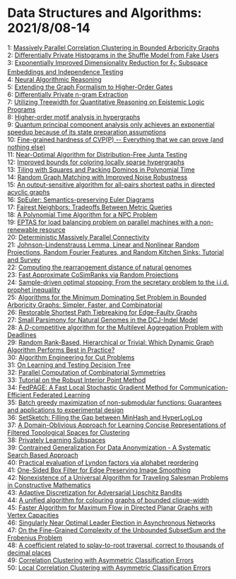 # Data Structures and Algorithms: 2021/8/08-14  
1: [Massively Parallel Correlation Clustering in Bounded Arboricity Graphs](https://doi.org/10.48550/arXiv.2102.11660)  
2: [Differentially Private Histograms in the Shuffle Model from Fake Users](https://doi.org/10.48550/arXiv.2104.02739)  
3: [Exponentially Improved Dimensionality Reduction for $\ell_1$: Subspace  Embeddings and Independence Testing](https://doi.org/10.48550/arXiv.2104.12946)  
4: [Neural Algorithmic Reasoning](https://doi.org/10.48550/arXiv.2105.02761)  
5: [Extending the Graph Formalism to Higher-Order Gates](https://doi.org/10.48550/arXiv.2108.02686)  
6: [Differentially Private n-gram Extraction](https://doi.org/10.48550/arXiv.2108.02831)  
7: [Utilizing Treewidth for Quantitative Reasoning on Epistemic Logic  Programs](https://doi.org/10.48550/arXiv.2108.03022)  
8: [Higher-order motif analysis in hypergraphs](https://doi.org/10.48550/arXiv.2108.03192)  
9: [Quantum principal component analysis only achieves an exponential  speedup because of its state preparation assumptions](https://doi.org/10.48550/arXiv.1811.00414)  
10: [Fine-grained hardness of CVP(P) -- Everything that we can prove (and  nothing else)](https://doi.org/10.48550/arXiv.1911.02440)  
11: [Near-Optimal Algorithm for Distribution-Free Junta Testing](https://doi.org/10.48550/arXiv.1911.10833)  
12: [Improved bounds for coloring locally sparse hypergraphs](https://doi.org/10.48550/arXiv.2004.02066)  
13: [Tiling with Squares and Packing Dominos in Polynomial Time](https://doi.org/10.48550/arXiv.2011.10983)  
14: [Random Graph Matching with Improved Noise Robustness](https://doi.org/10.48550/arXiv.2101.11783)  
15: [An output-sensitive algorithm for all-pairs shortest paths in directed  acyclic graphs](https://doi.org/10.48550/arXiv.2108.03455)  
16: [SpEuler: Semantics-preserving Euler Diagrams](https://doi.org/10.48550/arXiv.2108.03529)  
17: [Fairest Neighbors: Tradeoffs Between Metric Queries](https://doi.org/10.48550/arXiv.2108.03621)  
18: [A Polynomial Time Algorithm for a NPC Problem](https://doi.org/10.48550/arXiv.2108.03877)  
19: [EPTAS for load balancing problem on parallel machines with a  non-renewable resource](https://doi.org/10.48550/arXiv.2108.04071)  
20: [Deterministic Massively Parallel Connectivity](https://doi.org/10.48550/arXiv.2108.04102)  
21: [Johnson-Lindenstrauss Lemma, Linear and Nonlinear Random Projections,  Random Fourier Features, and Random Kitchen Sinks: Tutorial and Survey](https://doi.org/10.48550/arXiv.2108.04172)  
22: [Computing the rearrangement distance of natural genomes](https://doi.org/10.48550/arXiv.2001.02139)  
23: [Fast Approximate CoSimRanks via Random Projections](https://doi.org/10.48550/arXiv.2010.11880)  
24: [Sample-driven optimal stopping: From the secretary problem to the i.i.d.  prophet inequality](https://doi.org/10.48550/arXiv.2011.06516)  
25: [Algorithms for the Minimum Dominating Set Problem in Bounded Arboricity  Graphs: Simpler, Faster, and Combinatorial](https://doi.org/10.48550/arXiv.2102.10077)  
26: [Restorable Shortest Path Tiebreaking for Edge-Faulty Graphs](https://doi.org/10.48550/arXiv.2102.10174)  
27: [Small Parsimony for Natural Genomes in the DCJ-Indel Model](https://doi.org/10.48550/arXiv.2108.04297)  
28: [A $D$-competitive algorithm for the Multilevel Aggregation Problem with  Deadlines](https://doi.org/10.48550/arXiv.2108.04422)  
29: [Random Rank-Based, Hierarchical or Trivial: Which Dynamic Graph  Algorithm Performs Best in Practice?](https://doi.org/10.48550/arXiv.2108.04564)  
30: [Algorithm Engineering for Cut Problems](https://doi.org/10.48550/arXiv.2108.04566)  
31: [On Learning and Testing Decision Tree](https://doi.org/10.48550/arXiv.2108.04587)  
32: [Parallel Computation of Combinatorial Symmetries](https://doi.org/10.48550/arXiv.2108.04590)  
33: [Tutorial on the Robust Interior Point Method](https://doi.org/10.48550/arXiv.2108.04734)  
34: [FedPAGE: A Fast Local Stochastic Gradient Method for  Communication-Efficient Federated Learning](https://doi.org/10.48550/arXiv.2108.04755)  
35: [Batch greedy maximization of non-submodular functions: Guarantees and  applications to experimental design](https://doi.org/10.48550/arXiv.2006.04554)  
36: [SetSketch: Filling the Gap between MinHash and HyperLogLog](https://doi.org/10.48550/arXiv.2101.00314)  
37: [A Domain-Oblivious Approach for Learning Concise Representations of  Filtered Topological Spaces for Clustering](https://doi.org/10.48550/arXiv.2105.12208)  
38: [Privately Learning Subspaces](https://doi.org/10.48550/arXiv.2106.00001)  
39: [Contrained Generalization For Data Anonymization - A Systematic Search  Based Approach](https://doi.org/10.48550/arXiv.2108.04897)  
40: [Practical evaluation of Lyndon factors via alphabet reordering](https://doi.org/10.48550/arXiv.2108.04988)  
41: [One-Sided Box Filter for Edge Preserving Image Smoothing](https://doi.org/10.48550/arXiv.2108.05021)  
42: [Nonexistence of a Universal Algorithm for Traveling Salesman Problems in  Constructive Mathematics](https://doi.org/10.48550/arXiv.2108.05231)  
43: [Adaptive Discretization for Adversarial Lipschitz Bandits](https://doi.org/10.48550/arXiv.2006.12367)  
44: [A unified algorithm for colouring graphs of bounded clique-width](https://doi.org/10.48550/arXiv.2008.07468)  
45: [Faster Algorithm for Maximum Flow in Directed Planar Graphs with Vertex  Capacities](https://doi.org/10.48550/arXiv.2101.11300)  
46: [Singularly Near Optimal Leader Election in Asynchronous Networks](https://doi.org/10.48550/arXiv.2108.02197)  
47: [On the Fine-Grained Complexity of the Unbounded SubsetSum and the  Frobenius Problem](https://doi.org/10.48550/arXiv.2108.05581)  
48: [A coefficient related to splay-to-root traversal, correct to thousands  of decimal places](https://doi.org/10.48550/arXiv.2108.05666)  
49: [Correlation Clustering with Asymmetric Classification Errors](https://doi.org/10.48550/arXiv.2108.05696)  
50: [Local Correlation Clustering with Asymmetric Classification Errors](https://doi.org/10.48550/arXiv.2108.05697)  